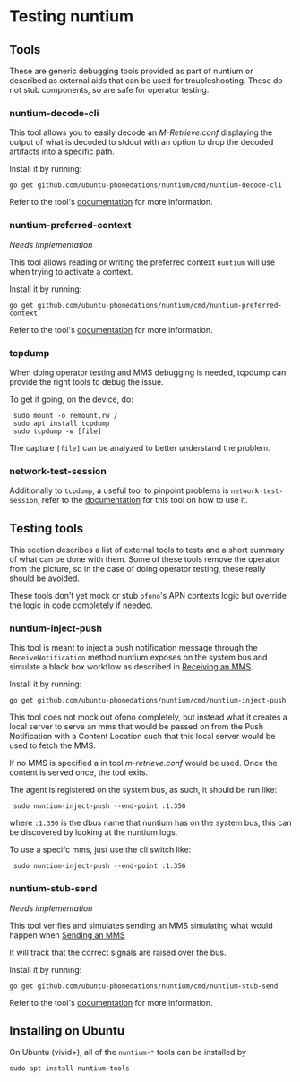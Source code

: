 # Testing nuntium

## Tools

These are generic debugging tools provided as part of nuntium or described as
external aids that can be used for troubleshooting. These do not stub
components, so are safe for operator testing.

### nuntium-decode-cli

This tool allows you to easily decode an *M-Retrieve.conf* displaying the
output of what is decoded to stdout with an option to drop the decoded
artifacts into a specific path.

Install it by running:

    go get github.com/ubuntu-phonedations/nuntium/cmd/nuntium-decode-cli

Refer to the tool's [documentation](http://godoc.org/github.com/ubuntu-phonedations/nuntium/cmd/nuntium-decode-cli)
for more information.


### nuntium-preferred-context

*Needs implementation*

This tool allows reading or writing the preferred context `nuntium` will use
when trying to activate a context.

Install it by running:

    go get github.com/ubuntu-phonedations/nuntium/cmd/nuntium-preferred-context

Refer to the tool's
[documentation](http://godoc.org/github.com/ubuntu-phonedations/nuntium/cmd/nuntium-preferred-context)
for more information.


### tcpdump

When doing operator testing and MMS debugging is needed, tcpdump can provide
the right tools to debug the issue.

To get it going, on the device, do:

     sudo mount -o remount,rw /
     sudo apt install tcpdump
     sudo tcpdump -w [file]

The capture `[file]` can be analyzed to better understand the problem.


### network-test-session

Additionally to `tcpdump`, a useful tool to pinpoint problems is
`network-test-session`, refer to the [documentation](https://github.com/sergiusens/network-test-session/blob/master/README.md)
for this tool on how to use it.


## Testing tools

This section describes a list of external tools to tests and a short summary
of what can be done with them. Some of these tools remove the operator from
the picture, so in the case of doing operator testing, these really should be
avoided.

These tools don't yet mock or stub `ofono`'s APN contexts logic but override
the logic in code completely if needed.


### nuntium-inject-push

This tool is meant to inject a push notification message through the
`ReceiveNotification` method nuntium exposes on the system bus and 
simulate a black box workflow as described in 
[Receiving an MMS](architecture.md#receiving-an-mms).

Install it by running:

    go get github.com/ubuntu-phonedations/nuntium/cmd/nuntium-inject-push

This tool does not mock out ofono completely, but instead what it creates a
local server to serve an mms that would be passed on from the Push
Notification with a Content Location such that this local server would be
used to fetch the MMS.

If no MMS is specified a in tool *m-retrieve.conf* would be used. Once the
content is served once, the tool exits.

The agent is registered on the system bus, as such, it should be run like:

     sudo nuntium-inject-push --end-point :1.356

where `:1.356` is the dbus name that nuntium has on the system bus, this can
be discovered by looking at the nuntium logs.

To use a specifc mms, just use the cli switch like:

     sudo nuntium-inject-push --end-point :1.356


### nuntium-stub-send

*Needs implementation*

This tool verifies and simulates sending an MMS simulating what would happen
when [Sending an MMS](architecture.md#sending-an-mms)

It will track that the correct signals are raised over the bus.

Install it by running:

    go get github.com/ubuntu-phonedations/nuntium/cmd/nuntium-stub-send

Refer to the tool's
[documentation](http://godoc.org/github.com/ubuntu-phonedations/nuntium/cmd/nuntium-stub-send)
for more information.


## Installing on Ubuntu

On Ubuntu (vivid+), all of the `nuntium-*` tools can be installed by

    sudo apt install nuntium-tools
